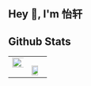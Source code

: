 ## Hey 👋, I'm 怡轩
  
## Github Stats  

<table><tr><td valign="top" width="50%">

<img src="https://github-readme-stats.vercel.app/api?username=wyxxxcat&show_icons=true&count_private=true&theme=onedark&hide_border=true" align="left" style="width: 110%" />

</td><td valign="top" width="50%">

<img src="https://github-readme-stats.vercel.app/api/top-langs/?username=wyxxxcat&hide_border=true&theme=onedark&layout=compact&hide=go,yacc,makefile,assembly,dockerfile" align="left" style="width: 75%" /></td></tr></table>
